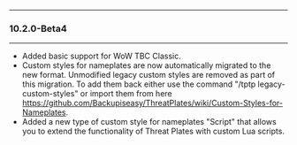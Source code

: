 ------------------------------------------------------
### 10.2.0-Beta4

------------------------------------------------------

* Added basic support for WoW TBC Classic.
* Custom styles for nameplates are now automatically migrated to the new format. Unmodified legacy custom styles are removed as part of this migration. To add them back either use the command "/tptp legacy-custom-styles" or import them from here https://github.com/Backupiseasy/ThreatPlates/wiki/Custom-Styles-for-Nameplates.
* Added a new type of custom style for nameplates "Script" that allows you to extend the functionality of Threat Plates with custom Lua scripts.
